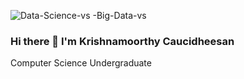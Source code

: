 ![Data-Science-vs -Big-Data-vs](https://github.com/KrishnamoorthyCaucidheesan-15/KrishnamoorthyCaucidheesan-15/assets/78297372/07e25bcf-5838-4e3f-bdc2-f7fd93a02559)
### Hi there 👋 I'm Krishnamoorthy Caucidheesan
Computer Science Undergraduate

<!--
**KrishnamoorthyCaucidheesan-15/KrishnamoorthyCaucidheesan-15** is a ✨ _special_ ✨ repository because its `README.md` (this file) appears on your GitHub profile.

- 🌱 Currently in my final year following Computer Science degree at Informatics institute of Technology
- 🔭 Worked as Software Engineer intern at WSO2
- 💬 You can find my blogs in https://medium.com/@causidheesan.20191126
- 📫 Reach me causidheesan.20191126@iit.ac.lk
